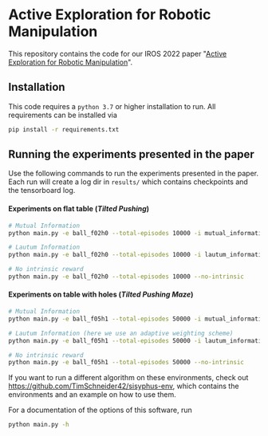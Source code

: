 # Active Exploration for Robotic Manipulation
This repository contains the code for our IROS 2022 paper "[Active Exploration for Robotic Manipulation](https://sites.google.com/view/aerm/)".

## Installation
This code requires a `python 3.7` or higher installation to run.
All requirements can be installed via 
```bash
pip install -r requirements.txt
```

## Running the experiments presented in the paper
Use the following commands to run the experiments presented in the paper.
Each run will create a log dir in `results/` which contains checkpoints and the tensorboard log.

#### Experiments on flat table (*Tilted Pushing*)
```bash
# Mutual Information
python main.py -e ball_f02h0 --total-episodes 10000 -i mutual_information

# Lautum Information
python main.py -e ball_f02h0 --total-episodes 10000 -i lautum_information -rs 2e5

# No intrinsic reward
python main.py -e ball_f02h0 --total-episodes 10000 --no-intrinsic
```

#### Experiments on table with holes (*Tilted Pushing Maze*)
```bash
# Mutual Information
python main.py -e ball_f05h1 --total-episodes 50000 -i mutual_information

# Lautum Information (here we use an adaptive weighting scheme)
python main.py -e ball_f05h1 --total-episodes 50000 -i lautum_information -rs 2e5 -a max -awrs 1e8

# No intrinsic reward
python main.py -e ball_f05h1 --total-episodes 50000 --no-intrinsic
```
If you want to run a different algorithm on these environments, check out https://github.com/TimSchneider42/sisyphus-env, which contains the environments and an example on how to use them.

For a documentation of the options of this software, run 
```bash
python main.py -h
```